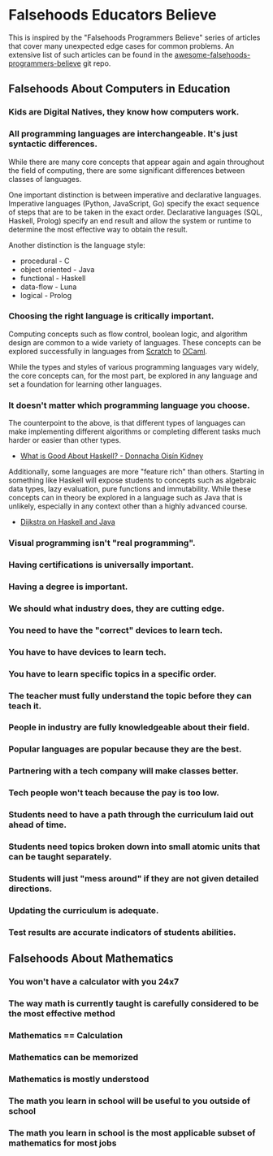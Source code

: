 # Falsehoods Educators Believe

This is inspired by the "Falsehoods Programmers Believe" series of articles that cover many unexpected edge cases for common problems. An extensive list of such articles can be found in the [awesome-falsehoods-programmers-believe](https://github.com/spickermann/awesome-falsehoods-programmers-believe) git repo.

## Falsehoods About Computers in Education

### Kids are Digital Natives, they know how computers work.

### All programming languages are interchangeable. It's just syntactic differences.

While there are many core concepts that appear again and again throughout the field of computing, there are some significant differences between classes of languages.

One important distinction is between imperative and declarative languages. Imperative languages (Python, JavaScript, Go) specify the exact sequence of steps that are to be taken in the exact order. Declarative languages (SQL, Haskell, Prolog) specify an end result and allow the system or runtime to determine the most effective way to obtain the result.

Another distinction is the language style:

* procedural - C
* object oriented - Java
* functional - Haskell
* data-flow - Luna
* logical - Prolog

### Choosing the right language is critically important.

Computing concepts such as flow control, boolean logic, and algorithm design are common to a wide variety of languages. These concepts can be explored successfully in languages from [Scratch](https://scratch.mit.edu/) to [OCaml](https://ocaml.org/).

While the types and styles of various programming languages vary widely, the core concepts can, for the most part, be explored in any language and set a foundation for learning other languages.

### It doesn't matter which programming language you choose.

The counterpoint to the above, is that different types of languages can make implementing different algorithms or completing different tasks much harder or easier than other types.

* [What is Good About Haskell? - Donnacha Oisín Kidney](https://doisinkidney.com/posts/2019-10-02-what-is-good-about-haskell.html)

Additionally, some languages are more "feature rich" than others. Starting in something like Haskell will expose students to concepts such as algebraic data types, lazy evaluation, pure functions and immutability. While these concepts can in theory be explored in a language such as Java that is unlikely, especially in any context other than a highly advanced course.

* [Dijkstra on Haskell and Java](https://chrisdone.com/posts/dijkstra-haskell-java/)

### Visual programming isn't "real programming".
### Having certifications is universally important.
### Having a degree is important.
### We should what industry does, they are cutting edge.
### You need to have the "correct" devices to learn tech.
### You have to have devices to learn tech.
### You have to learn specific topics in a specific order.
### The teacher must fully understand the topic before they can teach it.
### People in industry are fully knowledgeable about their field.
### Popular languages are popular because they are the best.
### Partnering with a tech company will make classes better.
### Tech people won't teach because the pay is too low.
### Students need to have a path through the curriculum laid out ahead of time.
### Students need topics broken down into small atomic units that can be taught separately.
### Students will just "mess around" if they are not given detailed directions.
### Updating the curriculum is adequate.
### Test results are accurate indicators of students abilities.

## Falsehoods About Mathematics

### You won't have a calculator with you 24x7
### The way math is currently taught is carefully considered to be the most effective method
### Mathematics == Calculation
### Mathematics can be memorized
### Mathematics is mostly understood
### The math you learn in school will be useful to you outside of school
### The math you learn in school is the most applicable subset of mathematics for most jobs
